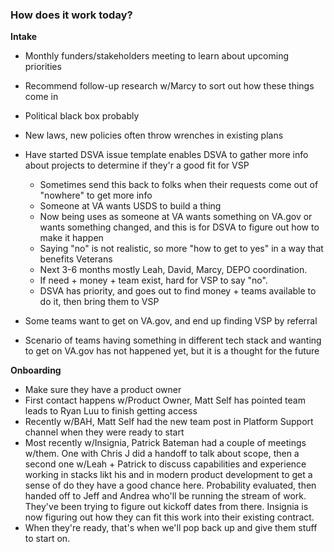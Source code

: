 ### How does it work today?

**Intake**

- Monthly funders/stakeholders meeting to learn about upcoming priorities
- Recommend follow-up research w/Marcy to sort out how these things come in
- Political black box probably
- New laws, new policies often throw wrenches in existing plans

- Have started DSVA issue template enables DSVA to gather more info about projects to determine if they'r a good fit for VSP
  - Sometimes send this back to folks when their requests come out of "nowhere" to get more info
  - Someone at VA wants USDS to build a thing
  - Now being uses as someone at VA wants something on VA.gov or wants something changed, and this is for DSVA to figure out how to make it happen
  - Saying "no" is not realistic, so more "how to get to yes" in a way that benefits Veterans
  - Next 3-6 months mostly Leah, David, Marcy, DEPO coordination.
  - If need + money + team exist, hard for VSP to say "no".
  - DSVA has priority, and goes out to find money + teams available to do it, then bring them to VSP
- Some teams want to get on VA.gov, and end up finding VSP by referral

- Scenario of teams having something in different tech stack and wanting to get on VA.gov has not happened yet, but it is a thought for the future

**Onboarding**

- Make sure they have a product owner
- First contact happens w/Product Owner, Matt Self has pointed team leads to Ryan Luu to finish getting access
- Recently w/BAH, Matt Self had the new team post in Platform Support channel when they were ready to start
- Most recently w/Insignia, Patrick Bateman had a couple of meetings w/them. One with Chris J did a handoff to talk about scope, then a second one w/Leah + Patrick to discuss capabilities and experience working in stacks likt his and in modern product development to get a sense of do they have a good chance here. Probability evaluated, then handed off to Jeff and Andrea who'll be running the stream of work. They've been trying to figure out kickoff dates from there. Insignia is now figuring out how they can fit this work into their existing contract.
- When they're ready, that's when we'll pop back up and give them stuff to start on.
